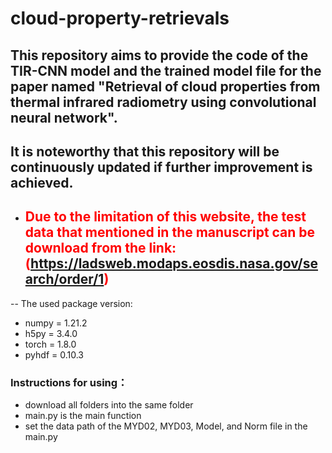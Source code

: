 # cloud-property-retrievals
## This repository aims to provide the code of the TIR-CNN model and the trained model file for the paper named "Retrieval of cloud properties from thermal infrared radiometry using convolutional neural network". 
## It is noteworthy that this repository will be continuously updated if further improvement is achieved.
- ## <font color=red>Due to the limitation of this website, the test data that mentioned in the manuscript can be download from the link:(https://ladsweb.modaps.eosdis.nasa.gov/search/order/1)</font>
-- The used package version:
 - numpy = 1.21.2
 - h5py = 3.4.0
 - torch = 1.8.0
 - pyhdf = 0.10.3

### Instructions for using：
- download all folders into the same folder
- main.py is the main function
- set the data path of the MYD02, MYD03, Model, and Norm file in the main.py
